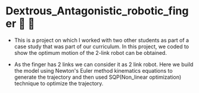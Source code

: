 <h1> Dextrous_Antagonistic_robotic_finger 🤖 🤞 </h1>

- This is a project on which I worked with two other students as part of a case study that was part of our curriculum. In this project, we coded to show the optimum motion of the 2-link robot can be obtained.

- As the finger has 2 links we can consider it as 2 link robot. Here we build the model using Newton's Euler method kinematics equations to generate the trajectory and then used SQP(Non_linear optimization) technique to optimize the trajectory.
